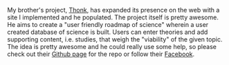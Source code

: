 <html><body><p>My brother's project, <a title="Thonk - User Friendly Roadmap of Science" href="http://thonk.org" target="_blank">Thonk</a>, has expanded its presence on the web with a site I implemented and he populated. The project itself is pretty awesome. He aims to create a "user friendly roadmap of science" wherein a user created database of science is built. Users can enter theories and add supporting content, i.e. studies, that weigh the "viability" of the given topic. The idea is pretty awesome and he could really use some help, so please check out their <a title="Thonk Github" href="https://github.com/ThonkTeam/Thonk" target="_blank">Github page</a> for the repo or follow their <a href="https://www.facebook.com/pages/THONK/258177714363949" target="_blank">Facebook</a>.</p></body></html>
